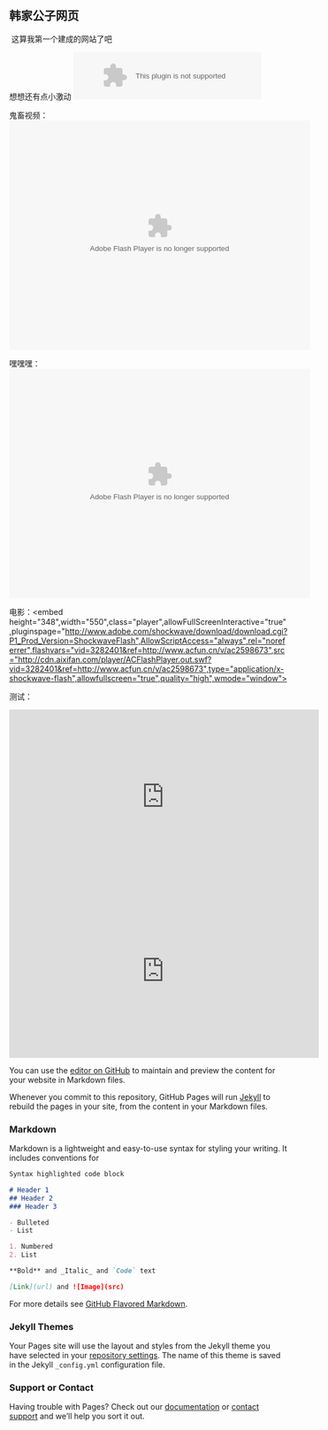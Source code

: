 ## 韩家公子网页
  这算我第一个建成的网站了吧
  
  想想还有点小激动
  <embed src="//music.163.com/style/swf/widget.swf?sid=32217080&type=2&auto=0&width=320&height=66" width="340" height="86"  allowNetworking="all">
  
 鬼畜视频：<embed height="415" width="544" quality="high" allowfullscreen="true" type="application/x-shockwave-flash" src="//static.hdslb.com/miniloader.swf" flashvars="aid=13206252&page=1" pluginspage="//www.adobe.com/shockwave/download/download.cgi?P1_Prod_Version=ShockwaveFlash">
 
 嘿嘿嘿：<embed height="415" width="544" quality="high" allowfullscreen="true" type="application/x-shockwave-flash" src="//static.hdslb.com/miniloader.swf" flashvars="aid=12961049&page=1" pluginspage="//www.adobe.com/shockwave/download/download.cgi?P1_Prod_Version=ShockwaveFlash">
 
 电影：<embed height="348",width="550",class="player",allowFullScreenInteractive="true",pluginspage="http://www.adobe.com/shockwave/download/download.cgi?P1_Prod_Version=ShockwaveFlash",AllowScriptAccess="always",rel="noreferrer",flashvars="vid=3282401&ref=http://www.acfun.cn/v/ac2598673",src="http://cdn.aixifan.com/player/ACFlashPlayer.out.swf?vid=3282401&ref=http://www.acfun.cn/v/ac2598673",type="application/x-shockwave-flash",allowfullscreen="true",quality="high",wmode="window"></embed>
 
 测试：
 
 <iframe src="https://www.pornhub.com/embed/237356622" frameborder="0" width="560" height="315" scrolling="no" allowfullscreen></iframe>
 
 <iframe src="https://www.pornhub.com/embed/ph55a7796a96b74" frameborder="0" width="560" height="315" scrolling="no" allowfullscreen></iframe>
 
You can use the [editor on GitHub](https://github.com/wxyhnust/solid-happiness/edit/master/index.md) to maintain and preview the content for your website in Markdown files.

Whenever you commit to this repository, GitHub Pages will run [Jekyll](https://jekyllrb.com/) to rebuild the pages in your site, from the content in your Markdown files.

### Markdown

Markdown is a lightweight and easy-to-use syntax for styling your writing. It includes conventions for

```markdown
Syntax highlighted code block

# Header 1
## Header 2
### Header 3

- Bulleted
- List

1. Numbered
2. List

**Bold** and _Italic_ and `Code` text

[Link](url) and ![Image](src)
```

For more details see [GitHub Flavored Markdown](https://guides.github.com/features/mastering-markdown/).

### Jekyll Themes

Your Pages site will use the layout and styles from the Jekyll theme you have selected in your [repository settings](https://github.com/wxyhnust/solid-happiness/settings). The name of this theme is saved in the Jekyll `_config.yml` configuration file.

### Support or Contact

Having trouble with Pages? Check out our [documentation](https://help.github.com/categories/github-pages-basics/) or [contact support](https://github.com/contact) and we’ll help you sort it out.
